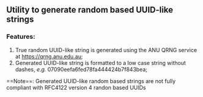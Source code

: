 ## Utility to generate random based UUID-like strings 

### Features: 
1. True random UUID-like string is generated using the ANU QRNG service at https://qrng.anu.edu.au;
1. Generated UUID-like string is formatted to a low case string without dashes, *e.g.* 07090eefa6fed78fa444424b7f843bea;

==Note==: Generated UUID-like random based strings are not fully compliant with RFC4122 version 4 randon based UUIDs
